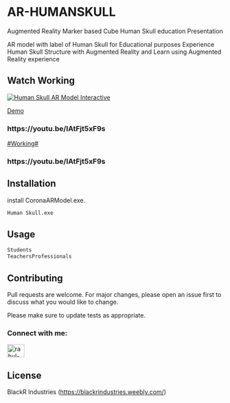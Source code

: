 # AR-HUMANSKULL
Augmented Reality Marker based Cube Human Skull education Presentation

AR model with label of Human Skull for Educational purposes
Experience Human Skull Structure with Augmented Reality and Learn using Augmented Reality experience

## Watch Working
 [![Human Skull AR Model Interactive ](http://img.youtube.com/vi/lAtFjt5xF9s/hqdefault.jpg)](https://www.youtube.com/watch?v=lAtFjt5xF9s)

<a href="https://youtu.be/lAtFjt5xF9s">Demo</a>
<h3>https://youtu.be/lAtFjt5xF9s</h3>
<a href ="https://youtu.be/lAtFjt5xF9s">#Working# </a>
<h3>https://youtu.be/lAtFjt5xF9s</h3>

## Installation

install CoronaARModel.exe.

```bash
Human Skull.exe
```

## Usage

```python
Students
TeachersProfessionals
```

## Contributing
Pull requests are welcome. For major changes, please open an issue first to discuss what you would like to change.

Please make sure to update tests as appropriate.

<h3 align="left">Connect with me:</h3>
<p align="left">
<a href="https://linkedin.com/in/rahul-sainy" target="blank"><img align="center" src="https://raw.githubusercontent.com/rahuldkjain/github-profile-readme-generator/master/src/images/icons/Social/linked-in-alt.svg" alt="rahul-sainy" height="30" width="40" /></a>
</p>

## License
BlackR Industries (https://blackrindustries.weebly.com/)
